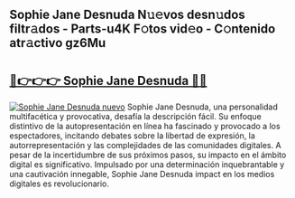 ## Sophie Jane Desnuda N𝚞𝚎vos desn𝚞dos filtr𝚊dos - Parts-u4K F𝚘tos vid𝚎o - C𝚘ntenido atr𝚊ctivo gz6Mu

# <h2><a href="http://mbbshjb.tromn.icu/?c=Sophie+Jane+Desnuda">🔗👉👉👉 Sophie Jane Desnuda 🔗🔗</a></h2>

[![Sophie Jane Desnuda nuevo](https://i.imgur.com/pEAQMta.gif)](http://mbbshjb.tromn.icu/?c=Sophie+Jane+Desnuda)
Sophie Jane Desnuda, una personalidad multifacética y provocativa, desafía la descripción fácil. Su enfoque distintivo de la autopresentación en línea ha fascinado y provocado a los espectadores, incitando debates sobre la libertad de expresión, la autorrepresentación y las complejidades de las comunidades digitales. A pesar de la incertidumbre de sus próximos pasos, su impacto en el ámbito digital es significativo. Impulsado por una determinación inquebrantable y una cautivación innegable, Sophie Jane Desnuda impact en los medios digitales es revolucionario.
